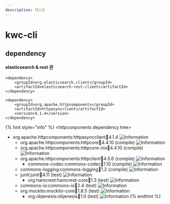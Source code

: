 ```yaml
---
description: 테스트
---
```


# kwc-cli

## dependency

#### elasticsearch & rest 관 

```text
<dependency>
	<groupId>org.elasticsearch.client</groupId>
	<artifactId>elasticsearch-rest-client</artifactId>
</dependency>

<dependency>
	<groupId>org.apache.httpcomponents</groupId>
	<artifactId>httpasyncclient</artifactId>
	<version>4.1.4</version>
</dependency>
```

{% hint style="info" %}
&lt;httpconponents dependency tree&gt;

* org.apache.httpcomponents:httpasyncclient:jar:4.1.4 ![Information](http://hc.apache.org/httpcomponents-asyncclient-4.1.x/httpasyncclient/images/icon_info_sml.gif)
  * org.apache.httpcomponents:httpcore:jar:4.4.10 \(compile\) ![Information](http://hc.apache.org/httpcomponents-asyncclient-4.1.x/httpasyncclient/images/icon_info_sml.gif)
  * org.apache.httpcomponents:httpcore-nio:jar:4.4.10 \(compile\) ![Information](http://hc.apache.org/httpcomponents-asyncclient-4.1.x/httpasyncclient/images/icon_info_sml.gif)
  * org.apache.httpcomponents:httpclient:jar:4.5.6 \(compile\) ![Information](http://hc.apache.org/httpcomponents-asyncclient-4.1.x/httpasyncclient/images/icon_info_sml.gif)
    * commons-codec:commons-codec:jar:1.10 \(compile\) ![Information](http://hc.apache.org/httpcomponents-asyncclient-4.1.x/httpasyncclient/images/icon_info_sml.gif)
  * commons-logging:commons-logging:jar:1.2 \(compile\) ![Information](http://hc.apache.org/httpcomponents-asyncclient-4.1.x/httpasyncclient/images/icon_info_sml.gif)
  * junit:junit:jar:4.11 \(test\) ![Information](http://hc.apache.org/httpcomponents-asyncclient-4.1.x/httpasyncclient/images/icon_info_sml.gif)
    * org.hamcrest:hamcrest-core:jar:1.3 \(test\) ![Information](http://hc.apache.org/httpcomponents-asyncclient-4.1.x/httpasyncclient/images/icon_info_sml.gif)
  * commons-io:commons-io:jar:2.4 \(test\) ![Information](http://hc.apache.org/httpcomponents-asyncclient-4.1.x/httpasyncclient/images/icon_info_sml.gif)
  * org.mockito:mockito-core:jar:1.8.5 \(test\) ![Information](http://hc.apache.org/httpcomponents-asyncclient-4.1.x/httpasyncclient/images/icon_info_sml.gif)
    * org.objenesis:objenesis:jar:1.0 \(test\) ![Information](http://hc.apache.org/httpcomponents-asyncclient-4.1.x/httpasyncclient/images/icon_info_sml.gif)
{% endhint %}

### 

